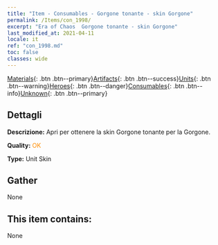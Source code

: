 ```yaml
---
title: "Item - Consumables - Gorgone tonante - skin Gorgone"
permalink: /Items/con_1998/
excerpt: "Era of Chaos  Gorgone tonante - skin Gorgone"
last_modified_at: 2021-04-11
locale: it
ref: "con_1998.md"
toc: false
classes: wide
---
```

 [Materials](/it/Items/){: .btn .btn--primary}[Artifacts](/it/Items/Artifacts/){: .btn .btn--success}[Units](/it/Items/Units/){: .btn .btn--warning}[Heroes](/it/Items/Heroes/){: .btn .btn--danger}[Consumables](/it/Items/Consumables/){: .btn .btn--info}[Unknown](/it/Items/Unknown/){: .btn .btn--primary}

## Dettagli
 **Descrizione:** Apri per ottenere la skin Gorgone tonante per la Gorgone.

 **Quality:** <span style="color: #FF8C00">OK</span>

 **Type:** Unit Skin

## Gather

  None

## This item contains:

  None

